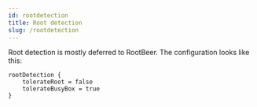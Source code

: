 ```yaml
---
id: rootdetection
title: Root detection
slug: /rootdetection
---
```


Root detection is mostly deferred to RootBeer. The configuration looks like this:

```
rootDetection {
    tolerateRoot = false
    tolerateBusyBox = true
}
```